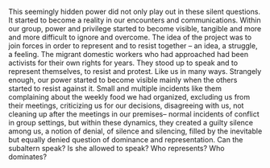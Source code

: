 This seemingly hidden power did not only play out in these silent questions. It started to become a reality in our encounters and communications. Within our group, power and privilege started to become visible, tangible and more and more difficult to ignore and overcome. The idea of the project was to join forces in order to represent and to resist together – an idea, a struggle, a feeling. The migrant domestic workers who had approached had been activists for their own rights for years. They stood up to speak and to represent themselves, to resist and protest. Like us in many ways. Strangely enough, our power started to become visible mainly when the others started to resist against it. Small and multiple incidents like them complaining about the weekly food we had organized, excluding us from their meetings, criticizing us for our decisions, disagreeing with us, not cleaning up after the meetings in our premises– normal incidents of conflict in group settings, but within these dynamics, they created a guilty silence among us, a notion of denial, of silence and silencing, filled by the inevitable but equally denied question of dominance and representation. Can the subaltern speak? Is she allowed to speak? Who represents? Who dominates?
